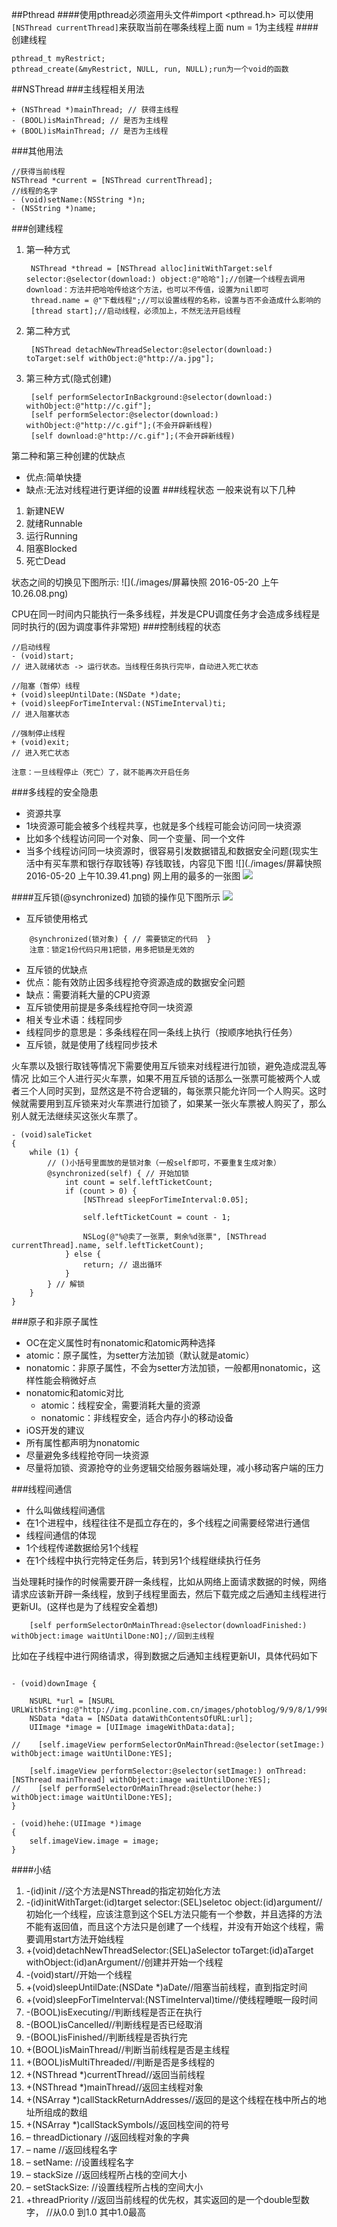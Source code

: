 ##Pthread
####使用pthread必须盗用头文件#import <pthread.h>
可以使用`[NSThread currentThread]`来获取当前在哪条线程上面 num = 1为主线程
####创建线程
	
	pthread_t myRestrict;
	pthread_create(&myRestrict, NULL, run, NULL);run为一个void的函数


##NSThread
###主线程相关用法

```objc
+ (NSThread *)mainThread; // 获得主线程
- (BOOL)isMainThread; // 是否为主线程
+ (BOOL)isMainThread; // 是否为主线程
```
###其他用法
```objc
//获得当前线程
NSThread *current = [NSThread currentThread];
//线程的名字
- (void)setName:(NSString *)n;
- (NSString *)name;
```
###创建线程
1. 第一种方式

		NSThread *thread = [NSThread alloc]initWithTarget:self selector:@selector(download:) object:@"哈哈"];//创建一个线程去调用download：方法并把哈哈传给这个方法，也可以不传值，设置为nil即可
		thread.name = @"下载线程";//可以设置线程的名称，设置与否不会造成什么影响的
		[thread start];//启动线程，必须加上，不然无法开启线程
		
	
2. 第二种方式

		[NSThread detachNewThreadSelector:@selector(download:) toTarget:self withObject:@"http://a.jpg"];
3. 第三种方式(隐式创建)

		[self performSelectorInBackground:@selector(download:) withObject:@"http://c.gif"];
		[self performSelector:@selector(download:) withObject:@"http://c.gif"];(不会开辟新线程)
	    [self download:@"http://c.gif"];(不会开辟新线程)
第二种和第三种创建的优缺点
- 优点:简单快捷
- 缺点:无法对线程进行更详细的设置
###线程状态
一般来说有以下几种
1. 新建NEW
2. 就绪Runnable
3. 运行Running
4. 阻塞Blocked
5. 死亡Dead

状态之间的切换见下图所示:
![](./images/屏幕快照 2016-05-20 上午10.26.08.png)

CPU在同一时间内只能执行一条多线程，并发是CPU调度任务才会造成多线程是同时执行的(因为调度事件非常短)
###控制线程的状态

```objc
//启动线程
- (void)start; 
// 进入就绪状态 -> 运行状态。当线程任务执行完毕，自动进入死亡状态

//阻塞（暂停）线程
+ (void)sleepUntilDate:(NSDate *)date;
+ (void)sleepForTimeInterval:(NSTimeInterval)ti;
// 进入阻塞状态

//强制停止线程
+ (void)exit;
// 进入死亡状态

注意：一旦线程停止（死亡）了，就不能再次开启任务

```
###多线程的安全隐患
- 资源共享
 - 1块资源可能会被多个线程共享，也就是多个线程可能会访问同一块资源
 - 比如多个线程访问同一个对象、同一个变量、同一个文件
- 当多个线程访问同一块资源时，很容易引发数据错乱和数据安全问题(现实生活中有买车票和银行存取钱等)
存钱取钱，内容见下图
![](./images/屏幕快照 2016-05-20 上午10.39.41.png)
网上用的最多的一张图
![](./images/无标题.png)

####互斥锁(@synchronized)
加锁的操作见下图所示
![](./images/互斥锁.png)
- 互斥锁使用格式
 
```objc
	@synchronized(锁对象) { // 需要锁定的代码  }
	注意：锁定1份代码只用1把锁，用多把锁是无效的
``` 
- 互斥锁的优缺点
 - 优点：能有效防止因多线程抢夺资源造成的数据安全问题
 - 缺点：需要消耗大量的CPU资源
- 互斥锁使用前提是多条线程抢夺同一块资源
- 相关专业术语：线程同步
 - 线程同步的意思是：多条线程在同一条线上执行（按顺序地执行任务）
 - 互斥锁，就是使用了线程同步技术
 
火车票以及银行取钱等情况下需要使用互斥锁来对线程进行加锁，避免造成混乱等情况
比如三个人进行买火车票，如果不用互斥锁的话那么一张票可能被两个人或者三个人同时买到，显然这是不符合逻辑的，每张票只能允许同一个人购买。这时候就需要用到互斥锁来对火车票进行加锁了，如果某一张火车票被人购买了，那么别人就无法继续买这张火车票了。
	
	- (void)saleTicket
	{
    	while (1) {
        	// ()小括号里面放的是锁对象（一般self即可，不要重复生成对象）
        	@synchronized(self) { // 开始加锁
            	int count = self.leftTicketCount;
            	if (count > 0) {
                	[NSThread sleepForTimeInterval:0.05];
                
                	self.leftTicketCount = count - 1;
                
                	NSLog(@"%@卖了一张票, 剩余%d张票", [NSThread currentThread].name, self.leftTicketCount);
            	} else {
                	return; // 退出循环
            	}
        	} // 解锁
    	}
	}
	
###原子和非原子属性
- OC在定义属性时有nonatomic和atomic两种选择
 - atomic：原子属性，为setter方法加锁（默认就是atomic）
 - nonatomic：非原子属性，不会为setter方法加锁，一般都用nonatomic，这样性能会稍微好点
- nonatomic和atomic对比
  - atomic：线程安全，需要消耗大量的资源
  - nonatomic：非线程安全，适合内存小的移动设备
- iOS开发的建议
 - 所有属性都声明为nonatomic
 - 尽量避免多线程抢夺同一块资源
 - 尽量将加锁、资源抢夺的业务逻辑交给服务器端处理，减小移动客户端的压力

###线程间通信
- 什么叫做线程间通信
 - 在1个进程中，线程往往不是孤立存在的，多个线程之间需要经常进行通信
- 线程间通信的体现
 - 1个线程传递数据给另1个线程
 - 在1个线程中执行完特定任务后，转到另1个线程继续执行任务

当处理耗时操作的时候需要开辟一条线程，比如从网络上面请求数据的时候，网络请求应该新开辟一条线程，放到子线程里面去，然后下载完成之后通知主线程进行更新UI。(这样也是为了线程安全着想)

```objc
	[self performSelectorOnMainThread:@selector(downloadFinished:) withObject:image waitUntilDone:NO];//回到主线程
```
	
比如在子线程中进行网络请求，得到数据之后通知主线程更新UI，具体代码如下

```objc

- (void)downImage {
    
    NSURL *url = [NSURL URLWithString:@"http://img.pconline.com.cn/images/photoblog/9/9/8/1/9981681/200910/11/1255259355826.jpg"];
    NSData *data = [NSData dataWithContentsOfURL:url];
    UIImage *image = [UIImage imageWithData:data];
    
//    [self.imageView performSelectorOnMainThread:@selector(setImage:) withObject:image waitUntilDone:YES];
    
    [self.imageView performSelector:@selector(setImage:) onThread:[NSThread mainThread] withObject:image waitUntilDone:YES];
//    [self performSelectorOnMainThread:@selector(hehe:) withObject:image waitUntilDone:YES];
}

- (void)hehe:(UIImage *)image
{
    self.imageView.image = image;
}

```
####小结
1. -(id)init //这个方法是NSThread的指定初始化方法
2. -(id)initWithTarget:(id)target selector:(SEL)seletoc object:(id)argument//初始化一个线程，应该注意到这个SEL方法只能有一个参数，并且选择的方法不能有返回值，而且这个方法只是创建了一个线程，并没有开始这个线程，需要调用start方法开始线程
3. +(void)detachNewThreadSelector:(SEL)aSelector toTarget:(id)aTarget withObject:(id)anArgument//创建并开始一个线程
4. -(void)start//开始一个线程
5. +(void)sleepUntilDate:(NSDate *)aDate//阻塞当前线程，直到指定时间
6. +(void)sleepForTimeInterval:(NSTimeInterval)time//使线程睡眠一段时间
7. -(BOOL)isExecuting//判断线程是否正在执行
8. -(BOOL)isCancelled//判断线程是否已经取消
9. -(BOOL)isFinished//判断线程是否执行完
10. +(BOOL)isMainThread//判断当前线程是否是主线程
11. +(BOOL)isMultiThreaded//判断是否是多线程的
12. +(NSThread *)currentThread//返回当前线程
13. +(NSThread *)mainThread//返回主线程对象
14. +(NSArray *)callStackReturnAddresses//返回的是这个线程在栈中所占的地址所组成的数组
15. +(NSArray *)callStackSymbols//返回栈空间的符号
16. – threadDictionary //返回线程对象的字典
17. – name //返回线程名字
18. – setName: //设置线程名字
19. – stackSize //返回线程所占栈的空间大小
20. – setStackSize: //设置线程所占栈的空间大小
21. +threadPriority //返回当前线程的优先权，其实返回的是一个double型数字，
//从0.0 到1.0 其中1.0最高


